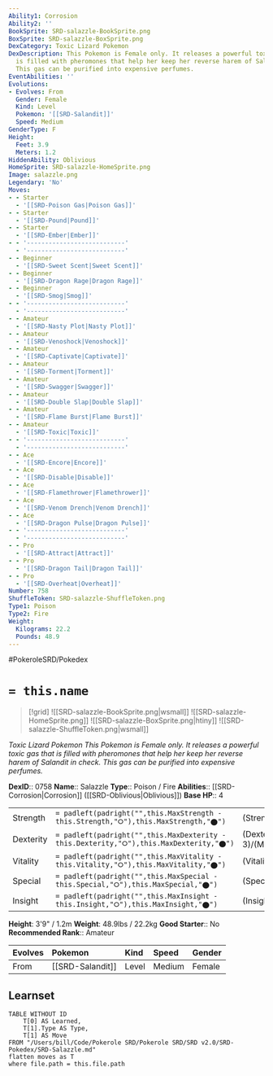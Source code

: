 ```yaml
---
Ability1: Corrosion
Ability2: ''
BookSprite: SRD-salazzle-BookSprite.png
BoxSprite: SRD-salazzle-BoxSprite.png
DexCategory: Toxic Lizard Pokemon
DexDescription: This Pokemon is Female only. It releases a powerful toxic gas that
  is filled with pheromones that help her keep her reverse harem of Salandit in check.
  This gas can be purified into expensive perfumes.
EventAbilities: ''
Evolutions:
- Evolves: From
  Gender: Female
  Kind: Level
  Pokemon: '[[SRD-Salandit]]'
  Speed: Medium
GenderType: F
Height:
  Feet: 3.9
  Meters: 1.2
HiddenAbility: Oblivious
HomeSprite: SRD-salazzle-HomeSprite.png
Image: salazzle.png
Legendary: 'No'
Moves:
- - Starter
  - '[[SRD-Poison Gas|Poison Gas]]'
- - Starter
  - '[[SRD-Pound|Pound]]'
- - Starter
  - '[[SRD-Ember|Ember]]'
- - '---------------------------'
  - '---------------------------'
- - Beginner
  - '[[SRD-Sweet Scent|Sweet Scent]]'
- - Beginner
  - '[[SRD-Dragon Rage|Dragon Rage]]'
- - Beginner
  - '[[SRD-Smog|Smog]]'
- - '---------------------------'
  - '---------------------------'
- - Amateur
  - '[[SRD-Nasty Plot|Nasty Plot]]'
- - Amateur
  - '[[SRD-Venoshock|Venoshock]]'
- - Amateur
  - '[[SRD-Captivate|Captivate]]'
- - Amateur
  - '[[SRD-Torment|Torment]]'
- - Amateur
  - '[[SRD-Swagger|Swagger]]'
- - Amateur
  - '[[SRD-Double Slap|Double Slap]]'
- - Amateur
  - '[[SRD-Flame Burst|Flame Burst]]'
- - Amateur
  - '[[SRD-Toxic|Toxic]]'
- - '---------------------------'
  - '---------------------------'
- - Ace
  - '[[SRD-Encore|Encore]]'
- - Ace
  - '[[SRD-Disable|Disable]]'
- - Ace
  - '[[SRD-Flamethrower|Flamethrower]]'
- - Ace
  - '[[SRD-Venom Drench|Venom Drench]]'
- - Ace
  - '[[SRD-Dragon Pulse|Dragon Pulse]]'
- - '---------------------------'
  - '---------------------------'
- - Pro
  - '[[SRD-Attract|Attract]]'
- - Pro
  - '[[SRD-Dragon Tail|Dragon Tail]]'
- - Pro
  - '[[SRD-Overheat|Overheat]]'
Number: 758
ShuffleToken: SRD-salazzle-ShuffleToken.png
Type1: Poison
Type2: Fire
Weight:
  Kilograms: 22.2
  Pounds: 48.9
---
```


#PokeroleSRD/Pokedex

# `= this.name`

> [!grid]
> ![[SRD-salazzle-BookSprite.png|wsmall]]
> ![[SRD-salazzle-HomeSprite.png]]
> ![[SRD-salazzle-BoxSprite.png|htiny]]
> ![[SRD-salazzle-ShuffleToken.png|wsmall]]


*Toxic Lizard Pokemon*
*This Pokemon is Female only. It releases a powerful toxic gas that is filled with pheromones that help her keep her reverse harem of Salandit in check. This gas can be purified into expensive perfumes.*

**DexID**:: 0758
**Name**:: Salazzle
**Type**:: Poison / Fire
**Abilities**:: [[SRD-Corrosion|Corrosion]] ([[SRD-Oblivious|Oblivious]])
**Base HP**:: 4

|           |                                                                                        |                                          |
| --------- | -------------------------------------------------------------------------------------- | ---------------------------------------- |
| Strength  | `= padleft(padright("",this.MaxStrength - this.Strength,"⭘"),this.MaxStrength,"⬤")`    | (Strength::2)/(MaxStrength::4)   |
| Dexterity | `= padleft(padright("",this.MaxDexterity - this.Dexterity,"⭘"),this.MaxDexterity,"⬤")` | (Dexterity:: 3)/(MaxDexterity::6) |
| Vitality  | `= padleft(padright("",this.MaxVitality - this.Vitality,"⭘"),this.MaxVitality,"⬤")`    | (Vitality::2)/(MaxVitality::4)   |
| Special   | `= padleft(padright("",this.MaxSpecial - this.Special,"⭘"),this.MaxSpecial,"⬤")`       | (Special::3)/(MaxSpecial::6)     |
| Insight   | `= padleft(padright("",this.MaxInsight - this.Insight,"⭘"),this.MaxInsight,"⬤")`       | (Insight::2)/(MaxInsight::4)     |

**Height**: 3'9" / 1.2m
**Weight**: 48.9lbs / 22.2kg
**Good Starter**:: No
**Recommended Rank**:: Amateur

| Evolves   | Pokemon          | Kind   | Speed   | Gender   |
|:----------|:-----------------|:-------|:--------|:---------|
| From      | [[SRD-Salandit]] | Level  | Medium  | Female   |

## Learnset

```dataview
TABLE WITHOUT ID
    T[0] AS Learned,
    T[1].Type AS Type,
    T[1] AS Move
FROM "/Users/bill/Code/Pokerole SRD/Pokerole SRD/SRD v2.0/SRD-Pokedex/SRD-Salazzle.md"
flatten moves as T
where file.path = this.file.path
```
